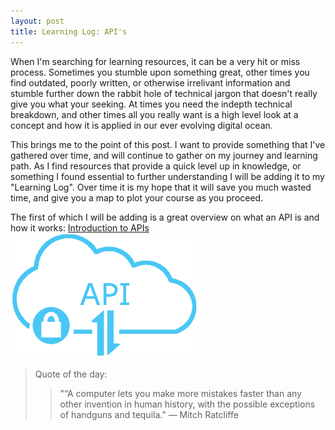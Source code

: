 ```yaml
---
layout: post
title: Learning Log: API's
---
```



When I'm searching for learning resources, it can be a very hit or miss process. Sometimes you stumble upon something great, other times you find outdated, poorly written, or otherwise irrelivant information and stumble further down the rabbit hole of technical jargon that doesn't really give you what your seeking. At times you need the indepth technical breakdown, and other times all you really want is a high level look at a concept and how it is applied in our ever evolving digital ocean.

This brings me to the point of this post. I want to provide something that I've gathered over time, and will continue to gather on my journey and learning path. As I find resources that provide a quick level up in knowledge, or something I found essential to further understanding I will be adding it to my "Learning Log". Over time it is my hope that it will save you much wasted time, and give you a map to plot your course as you proceed. 

The first of which I will be adding is a great overview on what an API is and how it works: [Introduction to APIs](https://zapier.com/learn/apis/ "Intro to APIs")
![API](/images/api.png)
>Quote of the day:
>>"“A computer lets you make more mistakes faster than any other invention in human history, with the possible exceptions of handguns and tequila.” — Mitch Ratcliffe
>
